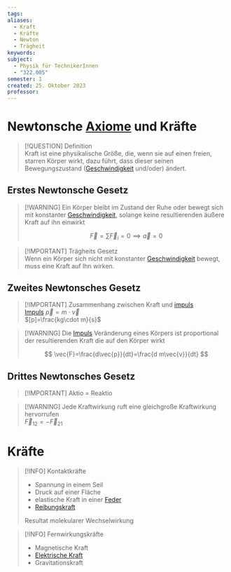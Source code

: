 ```yaml
---
tags: 
aliases:
  - Kraft
  - Kräfte
  - Newton
  - Trägheit
keywords: 
subject:
  - Physik für TechnikerInnen
  - "322.005"
semester: 1
created: 25. Oktober 2023
professor:
---
```

 

# Newtonsche [Axiome](../Mathematik/Axiom.md) und Kräfte

> [!QUESTION] Definition  
>  Kraft ist eine physikalische Größe, die, wenn sie auf einen freien, starren Körper wirkt, dazu führt, dass dieser seinen Bewegungszustand ([Geschwindigkeit](Kinematik.md) und/oder) ändert.

## Erstes Newtonsche Gesetz

> [!WARNING] Ein Körper bleibt im Zustand der Ruhe oder bewegt sich mit konstanter [Geschwindigkeit](Kinematik.md), solange keine resultierenden äußere Kraft auf ihn einwirkt
>
> $$
> \vec{F} = \sum \vec{F}_{i}=0 \implies \vec{a} = 0
> $$

> [!IMPORTANT] Trägheits Gesetz  
> Wenn ein Körper sich nicht mit konstanter [Geschwindigkeit](Kinematik.md) bewegt, muss eine Kraft auf Ihn wirken.

## Zweites Newtonsches Gesetz

> [!IMPORTANT] Zusammenhang zwischen Kraft und [impuls](Impuls.md)  
> [Impuls](Impuls.md) $\vec{p}=m\cdot \vec{v}$  
> $[p]=\frac{kg\cdot m}{s}$

> [!WARNING] Die [Impuls](Impuls.md) Veränderung eines Körpers ist proportional der resultierenden Kraft die auf den Körper wirkt
>
> $$
> \vec{F}=\frac{d\vec{p}}{dt}=\frac{d m\vec{v}}{dt}
> $$

## Drittes Newtonsches Gesetz

> [!IMPORTANT] Aktio = Reaktio

> [!WARNING] Jede Kraftwirkung ruft eine gleichgroße Kraftwirkung hervorrufen  
> $\vec{F}_{12} =-\vec{F}_{21}$

# Kräfte

> [!INFO] Kontaktkräfte
> - Spannung in einem Seil
> - Druck auf einer Fläche
> - elastische Kraft in einer [Feder](Federkraft.md)
> - [Reibungskraft](Reibungskraft.md)
>
> Resultat molekularer Wechselwirkung

> [!INFO] Fernwirkungskräfte
> - Magnetische Kraft
> - [Elektrische Kraft](../Elektrotechnik/Elektrische%20Kraft.md)
> - Gravitationskraft